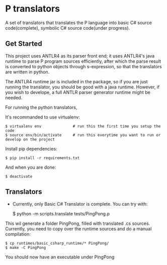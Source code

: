 # P translators

A set of translators that translates the P language into basic C# source code(complete), symbolic C# source code(under progress). 

## Get Started

This project uses ANTLR4 as its parser front end; it uses ANTLR4's java runtime to parse P program sources efficiently, after which the parse result is converted to python objects through s-expression, so that the translators are written in python.

The ANTLR4 runtime jar is included in the package, so if you are just running the translator, you should be good with a java runtime. However, if you wish to develope, a full ANTLR parser generator runtime might be needed. 

For running the python translators, 

It's recommanded to use virtualenv:
    
    $ virtualenv env              # run this the first time you setup the code 
    $ source env/bin/activate     # run this everytime you want to run or develop on the project
    
Install pip dependencies:

    $ pip install -r requirements.txt

And when you are done:

    $ deactivate

## Translators

* Currently, only Basic C# Translator is complete. You can try with:

    $ python -m scripts.translate tests/PingPong.p

This wil generate a folder PingPong, filled with translated .cs sources. Currently, you need to copy over the runtime sources and do a manual compilation:

    $ cp runtimes/basic_csharp_runtime/* PingPong/
    $ make -C PingPong

You should now have an executable under PingPong
